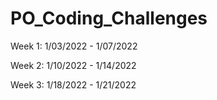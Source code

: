 # PO_Coding_Challenges

Week 1: 1/03/2022 - 1/07/2022

Week 2: 1/10/2022 - 1/14/2022

Week 3: 1/18/2022 - 1/21/2022
